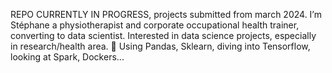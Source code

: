 REPO CURRENTLY IN PROGRESS, projects submitted from march 2024.
I’m Stéphane a physiotherapist and corporate occupational health trainer, converting to data scientist.
 Interested in data science projects, especially in research/health area.
🌱 Using Pandas, Sklearn, diving into Tensorflow, looking at Spark, Dockers...

